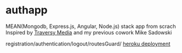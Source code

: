 # authapp

MEAN(Mongodb, Express.js, Angular, Node.js) stack app from scrach
Inspired by [Traversy Media](https://www.youtube.com/watch?v=uONz0lEWft0&list=PLillGF-RfqbZMNtaOXJQiDebNXjVapWPZ) and my previous cowork Mike Sadowski

registration/authentication/logout/routesGuard/
[heroku deployment](https://lit-shelf-77615.herokuapp.com/)
